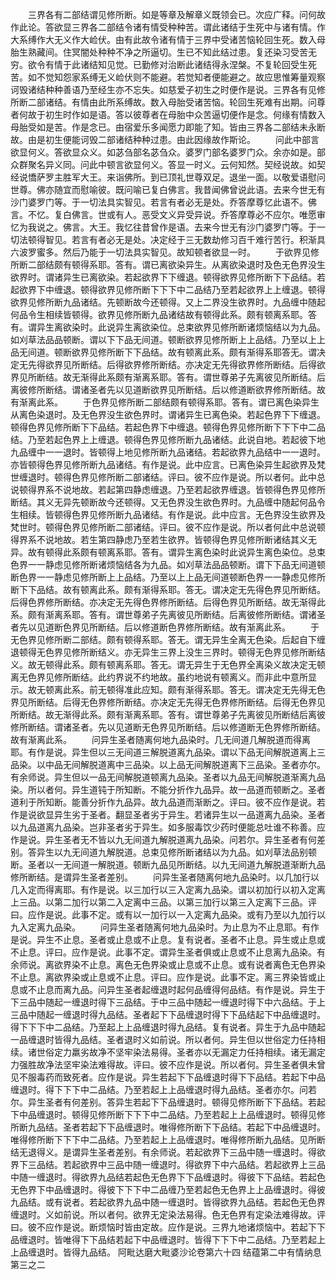 <!-- { "loadSidebar": true } -->
　　三界各有二部结谓见修所断。如是等章及解章义既领会已。次应广释。问何故作此论。答欲显三界各二部结令诸有情受种种苦。谓此诸结于生死中与诸有情。作大系缚作大无义作大崄伏。由有此故令诸有情于三界中受诸苦恼轮回生死。数入母胎生熟藏间。住冥闇处种种不净之所逼切。生已不知此结过患。复还染习受苦无穷。欲令有情于此诸结知见觉。已勤修对治断此诸结得永涅槃。不复轮回受生死苦。如不觉知怨家系缚无义崄伏则不能避。若觉知者便能避之。故应思惟筹量观察诃毁诸结种种善语乃至经生亦不忘失。如慈爱子初生之时便作是说。三界各有见修所断二部诸结。有情由此所系缚故。数入母胎受诸苦恼。轮回生死难有出期。问尊者何故于初生时作如是语。答以彼尊者在母胎中众苦逼切便作是念。何缘有情数入母胎受如是苦。作是念已。由宿爱乐多闻愿力即能了知。皆由三界各二部结未永断故。由是初生便能诃毁二部诸结种种过患。由此因缘故作斯论。
　　问此中部言欲显何义。答欲显众义。如苾刍部名苾刍众。婆罗门部名婆罗门众。余亦如是。部众群聚名异义同。问此中顿言欲显何义。答显一时义。云何知然。契经说故。如契经说憍萨罗主胜军大王。来诣佛所。到已顶礼世尊双足。退坐一面。以敬爱语慰问世尊。佛亦随宜而慰喻彼。既问喻已复白佛言。我昔闻佛曾说此语。去来今世无有沙门婆罗门等。于一切法具实智见。若言有者必无是处。乔答摩尊忆此语不。佛言。不忆。复白佛言。世或有人。恶受文义异受异说。乔答摩尊必不应尔。唯愿审忆为我说之。佛言。大王。我忆往昔曾作是语。去来今世无有沙门婆罗门等。于一切法顿得智见。若言有者必无是处。决定经于三无数劫修习百千难行苦行。积渐具六波罗蜜多。然后乃能于一切法具实智见。故知顿者欲显一时。
　　于欲界见修所断二部结颇有顿得系耶。答有。谓已离欲染异生。从离欲染退时及色无色界没生欲界时。谓诸异生已离欲染。若起欲界下下缠退。顿得欲界见修所断下下品结。若起欲界下中缠退。顿得欲界见修所断下下下中二品结乃至若起欲界上上缠退。顿得欲界见修所断九品诸结。先顿断故今还顿得。又上二界没生欲界时。九品缠中随起何品令生相续皆顿得。欲界见修所断九品诸结故有顿得此系。颇有顿离系耶。答有。谓异生离欲染时。此说异生离欲染位。总束欲界见修所断诸烦恼结以为九品。如刈草法品品顿断。谓以下下品无间道。顿断欲界见修所断上上品结。乃至以上上品无间道。顿断欲界见修所断下下品结。故有顿离此系。颇有渐得系耶答无。谓决定无先得欲界见所断结。后得欲界修所断结。亦决定无先得欲界修所断结。后得欲界见所断结。故无渐得此系颇有渐离系耶。答有。谓世尊弟子先离彼见所断结。后离彼修所断结。谓诸圣者先以见道断欲界见所断结。后以修道断欲界修所断结。故有渐离此系。
　　于色界见修所断二部结颇有顿得系耶。答有。谓已离色染异生从离色染退时。及无色界没生欲色界时。谓诸异生已离色染。若起色界下下缠退。顿得色界见修所断下下品结。若起色界下中缠退。顿得色界见修所断下下下中二品结。乃至若起色界上上缠退。顿得色界见修所断九品诸结。此说自地。若起彼下地九品缠中一一退时。皆顿得上地见修所断九品诸结。若起欲界九品结中一一退时。亦皆顿得色界见修所断九品诸结。有作是说。此中应言。已离色染异生起欲界及梵世缠退时。顿得色界见修所断二部诸结。评曰。彼不应作是说。所以者何。此中总说顿得界系不说地故。若起第四静虑缠退。乃至若起欲界缠退。皆顿得色界见修所断结。其义无异先顿断故今还顿得。又无色界没生欲色界时。九品缠中随起何品令生相续。皆顿得色界见修所断九品诸结。有作是说。此中应言。无色界没生欲界及梵世时。顿得色界见修所断二部诸结。评曰。彼不应作是说。所以者何此中总说顿得界系不说地故。若生第四静虑乃至若生欲界。皆顿得色界见修所断诸结其义无异。故有顿得此系颇有顿离系耶。答有。谓异生离色染时此说异生离色染位。总束色界一一静虑见修所断诸烦恼结各为九品。如刈草法品品顿断。谓下下品无间道顿断色界一一静虑见修所断上上品结。乃至以上上品无间道顿断色界一一静虑见修所断下下品结。故有顿离此系。颇有渐得系耶。答无。谓决定无先得色界见所断结。后得色界修所断结。亦决定无先得色界修所断结。后得色界见所断结。故无渐得此系。颇有渐离系耶。答有。谓世尊弟子先离彼见所断结。后离彼修所断结。谓诸圣者先以见道断色界见所断结。后以修道断色界修所断结。故有渐离此系。
　　于无色界见修所断二部结。颇有顿得系耶。答无。谓无异生全离无色染。后起自下缠退顿得无色界见修所断结义。亦无异生三界上没生三界时。顿得无色界见修所断结义。故无顿得此系。颇有顿离系耶。答无。谓无异生于无色界全离染义故决定无顿离无色界见修所断结。此约界说不约地故。虽约地说有顿离义。而非此中意所显示。故无顿离此系。前无顿得准此应知。颇有渐得系耶。答无。谓决定无先得无色界见所断结。后得无色界修所断结。亦决定无先得无色界修所断结。后得无色界见所断结。故无渐得此系。颇有渐离系耶。答有。谓世尊弟子先离彼见所断结后离彼修所断结。谓诸圣者。先以见道断无色界见所断结。后以修道断无色界修所断结。故有渐离此系。
　　问异生圣者随离何地九品染时。几无间道几解脱道而得离耶。有作是说。异生但以三无间道三解脱道离九品染。谓以下品无间解脱道离上三品染。以中品无间解脱道离中三品染。以上品无间解脱道离下三品染。圣者亦尔。有余师说。异生但以一品无间解脱道顿离九品染。圣者以九品无间解脱道渐离九品染。所以者何。异生道钝于所知断。不能分折作九品异。故一品道而顿断之。圣者道利于所知断。能善分折作九品异。故九品道而渐断之。评曰。彼不应作是说。若作是说欲显异生劣于圣者。翻显圣者劣于异生。若诸异生以一品道离九品染。圣者以九品道离九品染。岂非圣者劣于异生。如多服毒饮少药时便能总吐谁不称善。应作是说。异生圣者无不皆以九无间道九解脱道离九品染。问若尔。异生圣者有何差别。答异生以九无间道九解脱道。总束见修所断诸结以为九品。如刈草法品别顿断。圣者以一无间道一解脱道。顿断九品见所断结。以九无间道九解脱道渐断九品修所断结。是谓异生圣者差别。
　　问异生圣者随离何地九品染时。以几加行以几入定而得离耶。有作是说。以三加行以三入定离九品染。谓以初加行以初入定离上三品。以第二加行以第二入定离中三品。以第三加行以第三入定离下三品。评曰。应作是说。此事不定。或有以一加行以一入定离九品染。或有乃至以九加行以九入定离九品染。
　　问异生圣者随离何地九品染时。为止息为不止息耶。有作是说。异生不止息。圣者或止息或不止息。复有说者。圣者不止息。异生或止息或不止息。评曰。应作是说。此事不定。谓异生圣者俱或止息或不止息离九品染。有余师说。离欲界染不止息。离色无色界染或止息或不止息。或有说者离色无色界染不止息。离欲界染或止息或不止息。评曰。应作是说。此事不定。离三界染皆或止息或不止息而离九品。问异生圣者起缠退时起何品缠得何品结。有作是说。异生于下三品中随起一缠退时得下三品结。于中三品中随起一缠退时得下中六品结。于上三品中随起一缠退时得九品结。圣者起下下品缠退时得下下品结起下中品缠退时。得下下下中二品结。乃至起上上品缠退时得九品结。复有说者。异生于九品中随起一品缠退时皆得九品结。圣者退时义如前说。所以者何。异生但以世俗定力任持相续。诸世俗定力羸劣故净不坚牢染法易得。圣者亦以无漏定力任持相续。诸无漏定力强胜故净法坚牢染法难得故。评曰。彼不应作是说。所以者何。异生圣者俱未曾见不服毒药而致死者。应作是说。异生若起下下品缠退时得下下品结。若起下中品缠退时。得下下下中二品结。乃至若起上上品缠退时得九品结。圣者亦尔。问若尔。异生圣者有何差别。答异生若起下下品缠退时。顿得见修所断下下品结。若起下中品缠退时。顿得见修所断下下下中二品结。乃至若起上上品缠退时。顿得见修所断九品结。圣者若起下下品缠退时。唯得修所断下下品结。若起下中品缠退时。唯得修所断下下下中二品结。乃至若起上上品缠退时。唯得修所断九品结。见所断结无退得义。是谓异生圣者差别。有余师说。若起欲界下三品中随一缠退时。得欲界下三品结。若起欲界中三品中随一缠退时。得欲界下中六品结。若起欲界上三品中随一缠退时。得欲界九品结若起色无色界下下品缠退时。得彼下下品结。若起色无色界下中品缠退时。得彼下下下中二品缠乃至若起色无色界上上品缠退时。得彼九品结。或有说者。若起欲界九品中随一缠退时。皆得欲界九品结。若起色无色界缠退时。义如前说。所以者何。欲界无定染法易得。色无色界有定染法难得故。评曰。彼不应作是说。断烦恼时皆由定故。应作是说。三界九地诸烦恼中。若起下下品缠退时。皆唯得下下品结若起下中品缠退时。皆得下下下中二品结。乃至若起上上品缠退时。皆得九品结。
阿毗达磨大毗婆沙论卷第六十四
结蕴第二中有情纳息第三之二
